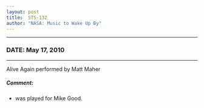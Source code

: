 ```yaml
---
layout: post
title:  STS-132
author: "NASA: Music to Wake Up By"
---
```


----
### DATE: May 17, 2010
----
Alive Again performed by Matt Maher

##### Comment:
* was played for Mike Good.
